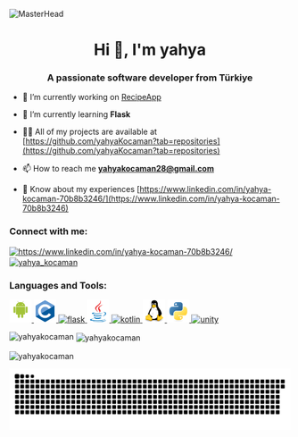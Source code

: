
 ![MasterHead](https://wallpapercave.com/wp/wp1810664.jpg)
<h1 align="center">Hi 👋, I'm yahya</h1>
<h3 align="center">A passionate software developer from Türkiye</h3>

- 🔭 I’m currently working on [RecipeApp](https://github.com/yahyaKocaman/RecipeApp)

- 🌱 I’m currently learning **Flask**

- 👨‍💻 All of my projects are available at [https://github.com/yahyaKocaman?tab=repositories](https://github.com/yahyaKocaman?tab=repositories)

- 📫 How to reach me **yahyakocaman28@gmail.com**

- 📄 Know about my experiences [https://www.linkedin.com/in/yahya-kocaman-70b8b3246/](https://www.linkedin.com/in/yahya-kocaman-70b8b3246)

<h3 align="left">Connect with me:</h3>
<p align="left">
<a href="https://linkedin.com/in/https://www.linkedin.com/in/yahya-kocaman-70b8b3246/" target="blank"><img align="center" src="https://raw.githubusercontent.com/rahuldkjain/github-profile-readme-generator/master/src/images/icons/Social/linked-in-alt.svg" alt="https://www.linkedin.com/in/yahya-kocaman-70b8b3246/" height="30" width="40" /></a>
<a href="https://instagram.com/yahya_kocaman" target="blank"><img align="center" src="https://raw.githubusercontent.com/rahuldkjain/github-profile-readme-generator/master/src/images/icons/Social/instagram.svg" alt="yahya_kocaman" height="30" width="40" /></a>
</p>

<h3 align="left">Languages and Tools:</h3>
<p align="left"> <a href="https://developer.android.com" target="_blank" rel="noreferrer"> <img src="https://raw.githubusercontent.com/devicons/devicon/master/icons/android/android-original-wordmark.svg" alt="android" width="40" height="40"/> </a> <a href="https://www.cprogramming.com/" target="_blank" rel="noreferrer"> <img src="https://raw.githubusercontent.com/devicons/devicon/master/icons/c/c-original.svg" alt="c" width="40" height="40"/> </a> <a href="https://flask.palletsprojects.com/" target="_blank" rel="noreferrer"> <img src="https://www.vectorlogo.zone/logos/pocoo_flask/pocoo_flask-icon.svg" alt="flask" width="40" height="40"/> </a> <a href="https://www.java.com" target="_blank" rel="noreferrer"> <img src="https://raw.githubusercontent.com/devicons/devicon/master/icons/java/java-original.svg" alt="java" width="40" height="40"/> </a> <a href="https://kotlinlang.org" target="_blank" rel="noreferrer"> <img src="https://www.vectorlogo.zone/logos/kotlinlang/kotlinlang-icon.svg" alt="kotlin" width="40" height="40"/> </a> <a href="https://www.linux.org/" target="_blank" rel="noreferrer"> <img src="https://raw.githubusercontent.com/devicons/devicon/master/icons/linux/linux-original.svg" alt="linux" width="40" height="40"/> </a> <a href="https://www.python.org" target="_blank" rel="noreferrer"> <img src="https://raw.githubusercontent.com/devicons/devicon/master/icons/python/python-original.svg" alt="python" width="40" height="40"/> </a> <a href="https://unity.com/" target="_blank" rel="noreferrer"> <img src="https://www.vectorlogo.zone/logos/unity3d/unity3d-icon.svg" alt="unity" width="40" height="40"/> </a> </p>

<p><img align="left" src="https://github-readme-stats.vercel.app/api/top-langs?username=yahyakocaman&show_icons=true&locale=en&layout=compact" alt="yahyakocaman" /></p>

<p>&nbsp;<img align="center" src="https://github-readme-stats.vercel.app/api?username=yahyakocaman&show_icons=true&locale=en" alt="yahyakocaman" /></p>

<p><img align="center" src="https://github-readme-streak-stats.herokuapp.com/?user=yahyakocaman&" alt="yahyakocaman" /></p>

<picture>
  <source media="(prefers-color-scheme: dark)" srcset="https://raw.githubusercontent.com/yahyaKocaman/yahyaKocaman/output/github-contribution-grid-snake-dark.svg">
  <source media="(prefers-color-scheme: light)" srcset="https://raw.githubusercontent.com/yahyaKocaman/yahyaKocaman/output/github-contribution-grid-snake.svg">
  <img alt="github contribution grid snake animation" src="https://raw.githubusercontent.com/yahyaKocaman/yahyaKocaman/output/github-contribution-grid-snake.svg">
</picture>
